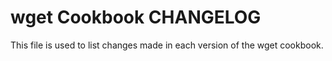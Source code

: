 wget Cookbook CHANGELOG
======================
This file is used to list changes made in each version of the wget cookbook.
